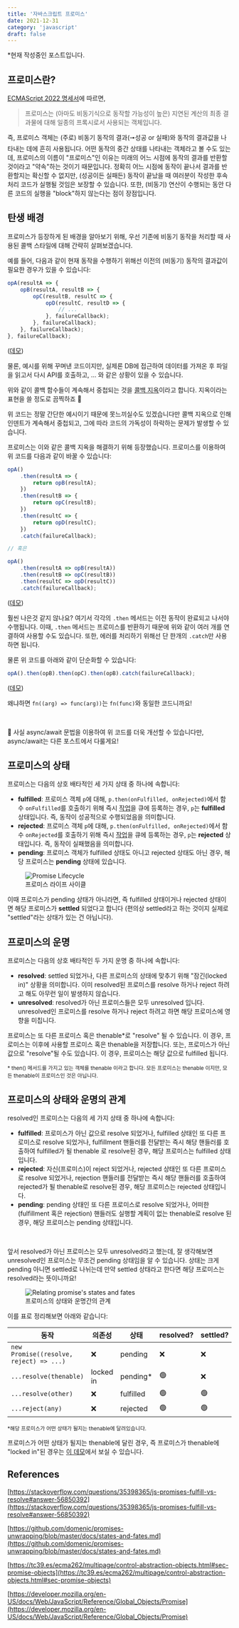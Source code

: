 ```yaml
---
title: '자바스크립트 프로미스'
date: 2021-12-31
category: 'javascript'
draft: false
---
```


*현재 작성중인 포스트입니다.

## 프로미스란?

[ECMAScript 2022 명세서](https://tc39.es/ecma262/#sec-promise-objects)에 따르면, 

> 프로미스는 (아마도 비동기식으로 동작할 가능성이 높은) 지연된 계산의 최종 결과물에 대해 일종의 프록시로서 사용되는 객체입니다.

즉, 프로미스 객체는 (주로) 비동기 동작의 결과(🠖성공 or 실패)와 동작의 결과값을 나타내는 데에 흔히 사용됩니다. 어떤 동작의 중간 상태를 나타내는 객체라고 볼 수도 있는데, 프로미스의 이름이 "프로미스"인 이유는 미래의 어느 시점에 동작의 결과를 반환할 것이라고 "약속"하는 것이기 때문입니다. 정확히 어느 시점에 동작이 끝나서 결과를 반환할지는 확신할 수 없지만, (성공이든 실패든) 동작이 끝났을 때 여러분이 작성한 후속 처리 코드가 실행될 것임은 보장할 수 있습니다. 또한, (비동기) 연산이 수행되는 동안 다른 코드의 실행을 "block"하지 않는다는 점이 장점입니다.

## 탄생 배경

프로미스가 등장하게 된 배경을 알아보기 위해, 우선 기존에 비동기 동작을 처리할 때 사용된 콜백 스타일에 대해 간략히 살펴보겠습니다.

예를 들어, 다음과 같이 현재 동작을 수행하기 위해선 이전의 (비동기) 동작의 결과값이 필요한 경우가 있을 수 있습니다:

```js
opA(resultA => {
	opB(resultA, resultB => {
		opC(resultB, resultC => {
			opD(resultC, resultD => {
				// ...
			}, failureCallback);
		}, failureCallback);
	}, failureCallback);
}, failureCallback);
```

([데모](https://codesandbox.io/s/callback-hell-example-gypy0?file=/src/index.js))

물론, 예시를 위해 꾸며낸 코드이지만, 실제론 DB에 접근하여 데이터를 가져온 후 파일을 읽고서 다시 API를 호출하고, ... 와 같은 상황이 있을 수 있습니다.

위와 같이 콜백 함수들이 계속해서 중첩되는 것을 [콜백 지옥](https://www.freecodecamp.org/news/how-to-deal-with-nested-callbacks-and-avoid-callback-hell-1bc8dc4a2012/)이라고 합니다. 지옥이라는 표현을 쓸 정도로 끔찍하죠 👿

위 코드는 정말 간단한 예시이기 때문에 못느끼실수도 있겠습니다만 콜백 지옥으로 인해 인덴트가 계속해서 중첩되고, 그에 따라 코드의 가독성이 하락하는 문제가 발생할 수 있습니다.

프로미스는 이와 같은 콜백 지옥을 해결하기 위해 등장했습니다. 프로미스를 이용하여 위 코드를 다음과 같이 바꿀 수 있습니다:

```js
opA()
	.then(resultA => {
		return opB(resultA);	
	})
	.then(resultB => {
		return opC(resultB);
	})
	.then(resultC => {
		return opD(resultC);
	})
	.catch(failureCallback);

// 혹은

opA()
	.then(resultA => opB(resultA))
	.then(resultB => opC(resultB))
	.then(resultC => opD(resultC))
	.catch(failureCallback);
```

([데모](https://codesandbox.io/s/resolve-callback-hell-with-promise-39sw2?file=/src/index.js))

훨씬 나은것 같지 않나요? 여기서 각각의 `.then` 메서드는 이전 동작이 완료되고 나서야 수행됩니다. 이때, `.then` 메서드는 프로미스를 반환하기 때문에 위와 같이 여러 개를 연결하여 사용할 수도 있습니다. 또한, 에러를 처리하기 위해선 단 한개의 `.catch`만 사용하면 됩니다.

물론 위 코드를 아래와 같이 단순화할 수 있습니다:

```js
opA().then(opB).then(opC).then(opB).catch(failureCallback);
```

([데모](https://codesandbox.io/s/resolve-callback-hell-with-promise-simpler-version-nl00u?file=/src/index.js))

왜냐하면 `fn((arg) => func(arg))`는 `fn(func)`와 동일한 코드니까요!

<br />
 
📢 사실 async/await 문법을 이용하여 위 코드를 더욱 개선할 수 있습니다만, async/await는 다른 포스트에서 다룰게요!

## 프로미스의 상태

프로미스는 다음의 상호 배타적인 세 가지 상태 중 하나에 속합니다:

- **fulfilled**: 프로미스 객체 `p`에 대해, `p.then(onFulfilled, onRejected)`에서 함수 `onFulfilled`를 호출하기 위해 즉시 [작업](https://tc39.es/ecma262/multipage/executable-code-and-execution-contexts.html#job)을 큐에 등록하는 경우, `p`는 **fulfilled** 상태입니다. 즉, 동작이 성공적으로 수행되었음을 의미합니다.
- **rejected**: 프로미스 객체 `p`에 대해, `p.then(onFulfilled, onRejected)`에서 함수 `onRejected`를 호출하기 위해 즉시 [작업](https://tc39.es/ecma262/multipage/executable-code-and-execution-contexts.html#job)을 큐에 등록하는 경우, `p`는 **rejected** 상태입니다. 즉, 동작이 실패했음을 의미합니다.
- **pending**: 프로미스 객체가 fulfilled 상태도 아니고 rejected 상태도 아닌 경우, 해당 프로미스는 **pending** 상태에 있습니다.

<figure>
    <img src="https://cdn.jsdelivr.net/gh/jaehyeon48/jaehyeon48.github.io@master/assets/images/javascript/promise/promise_lifecycle.png" alt="Promise Lifecycle">
    <figcaption>프로미스 라이프 사이클</figcaption>
</figure>

이때 프로미스가 pending 상태가 아니라면, 즉 fulfilled 상태이거나 rejected 상태이면 해당 프로미스가 **settled** 되었다고 합니다 (편의상 settled라고 하는 것이지 실제로 "settled"라는 상태가 있는 건 아닙니다).

## 프로미스의 운명

프로미스는 다음의 상호 배타적인 두 가지 운명 중 하나에 속합니다:

- **resolved**: settled 되었거나, 다른 프로미스의 상태에 맞추기 위해 "잠긴(locked in)" 상황을 의미합니다. 이미 resolved된 프로미스를 resolve 하거나 reject 하려고 해도 아무런 일이 발생하지 않습니다.
- **unresolved**: resolved가 아닌 프로미스들은 모두 unresolved 입니다. unresolved인 프로미스를 resolve 하거나 reject 하려고 하면 해당 프로미스에 영향을 미칩니다.

프로미스는 또 다른 프로미스 혹은 thenable*로 "resolve" 될 수 있습니다. 이 경우, 프로미스는 이후에 사용할 프로미스 혹은 thenable을 저장합니다. 또는, 프로미스가 아닌 값으로 "resolve"될 수도 있습니다. 이 경우, 프로미스는 해당 값으로 fulfilled 됩니다.

<small>* then() 메서드를 가지고 있는 객체를 thenable 이라고 합니다. 모든 프로미스는 thenable 이지만, 모든 thenable이 프로미스인 것은 아닙니다.</small>

## 프로미스의 상태와 운명의 관계

resolved인 프로미스는 다음의 세 가지 상태 중 하나에 속합니다:

- **fulfilled**: 프로미스가 아닌 값으로 resolve 되었거나, fulfilled 상태인 또 다른 프로미스로 resolve 되었거나, fulfillment 핸들러를 전달받는 즉시 해당 핸들러를 호출하여 fulfilled가 될 thenable 로 resolve된 경우, 해당 프로미스는 fulfilled 상태입니다.
- **rejected**: 자신(프로미스)이 reject 되었거나, rejected 상태인 또 다른 프로미스로 resolve 되었거나, rejection 핸들러를 전달받는 즉시 해당 핸들러를 호출하여 rejected가 될 thenable로 resolve된 경우, 해당 프로미스는 rejected 상태입니다.
- **pending**: pending 상태인 또 다른 프로미스로 resolve 되었거나, 어떠한 (fulfillment 혹은 rejection) 핸들러도 실행할 계획이 없는 thenable로 resolve 된 경우, 해당 프로미스는 pending 상태입니다.

<br />

앞서 resolved가 아닌 프로미스는 모두 unresolved라고 했는데, 잘 생각해보면 unresolved인 프로미스는 무조건 pending 상태임을 알 수 있습니다. 상태는 크게 pending 아니면 settled로 나뉘는데 만약 settled 상태라고 한다면 해당 프로미스는 resolved라는 뜻이니까요!

<figure>
    <img src="https://cdn.jsdelivr.net/gh/jaehyeon48/jaehyeon48.github.io@master/assets/images/javascript/promise/promise_states_and_fates.png" alt="Relating promise's states and fates">
    <figcaption>프로미스의 상태와 운명간의 관계</figcaption>
</figure>

이를 표로 정리해보면 아래와 같습니다:

|**동작**|**의존성**|**상태**|**resolved?**|**settled?**|
|-|-|-|-|-|
|`new Promise((resolve, reject) => ...)`|❌|pending|❌|❌|
|`...resolve(thenable)`|locked in|pending*|🟢|❌|
|`...resolve(other)`|❌|fulfilled|🟢|🟢|
|`...reject(any)`|❌|rejected|🟢|🟢|

<small>*해당 프로미스가 어떤 상태가 될지는 thenable에 달려있습니다.</small>

프로미스가 어떤 상태가 될지는 thenable에 달린 경우, 즉 프로미스가 thenable에 "locked in"된 경우는 [이 데모](https://codesandbox.io/s/hidden-cache-mj5pk?file=/src/index.js:0-611)에서 보실 수 있습니다.

## References

[https://stackoverflow.com/questions/35398365/js-promises-fulfill-vs-resolve#answer-56850392](https://stackoverflow.com/questions/35398365/js-promises-fulfill-vs-resolve#answer-56850392)

[https://github.com/domenic/promises-unwrapping/blob/master/docs/states-and-fates.md](https://github.com/domenic/promises-unwrapping/blob/master/docs/states-and-fates.md)

[https://tc39.es/ecma262/multipage/control-abstraction-objects.html#sec-promise-objects](https://tc39.es/ecma262/multipage/control-abstraction-objects.html#sec-promise-objects)

[https://developer.mozilla.org/en-US/docs/Web/JavaScript/Reference/Global_Objects/Promise](https://developer.mozilla.org/en-US/docs/Web/JavaScript/Reference/Global_Objects/Promise)